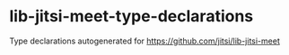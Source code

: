 # lib-jitsi-meet-type-declarations
Type declarations autogenerated for https://github.com/jitsi/lib-jitsi-meet
